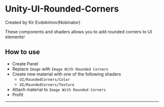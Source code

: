 # Unity-UI-Rounded-Corners
Created by Kir Evdokimov(Nobinator)

These components and shaders allows you to add rounded corners to UI elements!

## How to use
- Create Panel
- Replace `Image` with `Image With Rounded Corners`
- Сreate new material with one of the following shaders
  - `UI/RoundedCorners/Color`
  - `UI/RoundedCorners/Texture`
- Attach material to `Image With Rounded Corners`
- Profit
---
